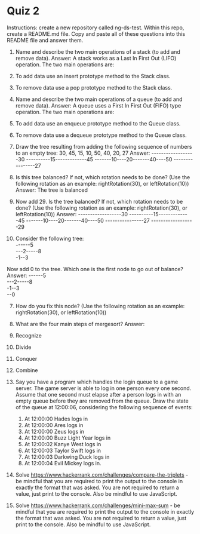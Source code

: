 # Quiz 2

Instructions: create a new repository called ng-ds-test. Within this repo, create a README.md file. Copy and paste all of these questions into this README file and answer them.

1. Name and describe the two main operations of a stack (to add and remove data).
Answer:
A stack works as a Last In First Out (LIFO) operation.
The two main operations are:
  1. To add data use an insert prototype method to the Stack class.
  2. To remove data use a pop prototype method to the Stack class.


2. Name and describe the two main operations of a queue (to add and remove data).
Answer:
A queue uses a First In First Out (FIFO) type operation.
The two main operations are:
  1. To add data use an enqueue prototype method to the Queue class.
  2. To remove data use a dequeue prototype method to the Queue class.

3. Draw the tree resulting from adding the following sequence of numbers to an empty tree: 30, 45, 15, 10, 50, 40, 20, 27
Answer:
------------------30
----------15-------------45
-------10----20-------40----50
----------------27

4. Is this tree balanced? If not, which rotation needs to be done? (Use the following rotation as an example: rightRotation(30), or leftRotation(10))
Answer:
  The tree is balanced

5. Now add 29. Is the tree balanced? If not, which rotation needs to be done? (Use the following rotation as an example: rightRotation(30), or leftRotation(10))
Answer:
------------------30
----------15-------------45
-------10----20-------40----50
----------------27
------------------29

6. Consider the following tree:    
  ------5  
  ---2-----8  
  -1--3  

  Now add 0 to the tree. Which one is the first node to go out of balance?
  Answer:
    ------5  
    ---2-----8  
    -1--3  
  --0

7. How do you fix this node? (Use the following rotation as an example: rightRotation(30), or leftRotation(10))

8. What are the four main steps of mergesort?
Answer:
  1. Recognize
  2. Divide
  3. Conquer
  4. Combine


9. Say you have a program which handles the login queue to a game server. The game server is able to log in one person every one second. Assume that one second must elapse after a person logs in with an empty queue before they are removed from the queue. Draw the state of the queue at 12:00:06, considering the following sequence of events:
    1. At 12:00:00 Hades logs in
    2. At 12:00:00 Ares logs in
    3. At 12:00:00 Zeus logs in
    4. At 12:00:00 Buzz Light Year logs in
    5. At 12:00:02 Kanye West logs in
    6. At 12:00:03 Taylor Swift logs in
    7. At 12:00:03 Darkwing Duck logs in
    8. At 12:00:04 Evil Mickey logs in.

10. Solve https://www.hackerrank.com/challenges/compare-the-triplets - be mindful that you are required to print the output to the console in exactly the format that was asked. You are not required to return a value, just print to the console. Also be mindful to use JavaScript.

11. Solve https://www.hackerrank.com/challenges/mini-max-sum - be mindful that you are required to print the output to the console in exactly the format that was asked. You are not required to return a value, just print to the console. Also be mindful to use JavaScript.
